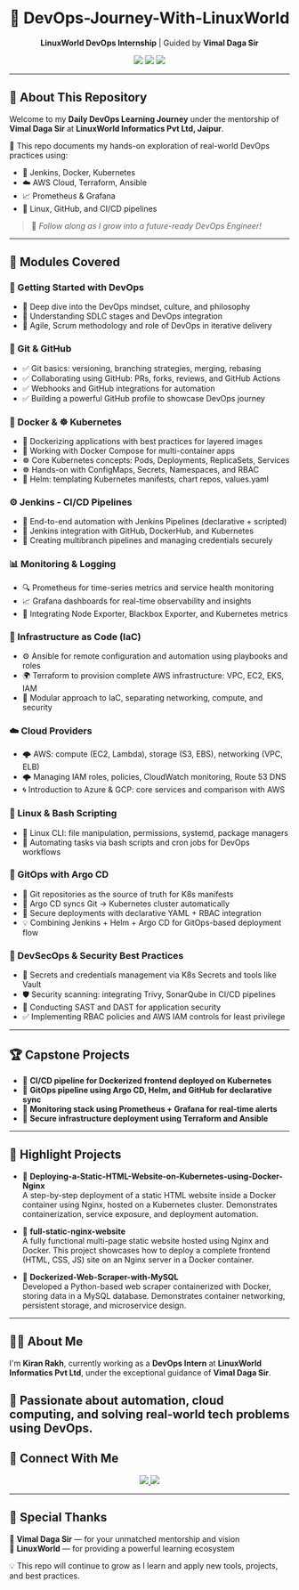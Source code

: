 

<h1 align="center">🚀 DevOps-Journey-With-LinuxWorld</h1>

<p align="center">
  <strong>LinuxWorld DevOps Internship</strong> | Guided by <strong>Vimal Daga Sir</strong>
</p>

<p align="center">
  <img src="https://img.shields.io/badge/LinuxWorld-Tech%20Intern-blue?style=for-the-badge&logo=linux" />
  <img src="https://img.shields.io/github/last-commit/Kiranrakh/LW-DevOps-Learning-Daily?style=for-the-badge&color=green" />
  <img src="https://img.shields.io/badge/Made%20With-Markdown-1f425f.svg?style=for-the-badge&logo=markdown" />
</p>

---

## 📘 About This Repository

Welcome to my **Daily DevOps Learning Journey** under the mentorship of **Vimal Daga Sir** at **LinuxWorld Informatics Pvt Ltd, Jaipur**.

📌 This repo documents my hands-on exploration of real-world DevOps practices using:
- 🔧 Jenkins, Docker, Kubernetes
- ☁️ AWS Cloud, Terraform, Ansible
- 📈 Prometheus & Grafana
- 🐧 Linux, GitHub, and CI/CD pipelines

> 🚀 *Follow along as I grow into a future-ready DevOps Engineer!*

---

## 🧭 Modules Covered

### 🏁 Getting Started with DevOps
- 🔹 Deep dive into the DevOps mindset, culture, and philosophy
- 🔹 Understanding SDLC stages and DevOps integration
- 🔹 Agile, Scrum methodology and role of DevOps in iterative delivery

### 🔗 Git & GitHub
- ✅ Git basics: versioning, branching strategies, merging, rebasing
- ✅ Collaborating using GitHub: PRs, forks, reviews, and GitHub Actions
- ✅ Webhooks and GitHub integrations for automation
- ✅ Building a powerful GitHub profile to showcase DevOps journey

### 🐳 Docker & ☸️ Kubernetes
- 🐳 Dockerizing applications with best practices for layered images
- 🐳 Working with Docker Compose for multi-container apps
- ☸️ Core Kubernetes concepts: Pods, Deployments, ReplicaSets, Services
- ☸️ Hands-on with ConfigMaps, Secrets, Namespaces, and RBAC
- 🎯 Helm: templating Kubernetes manifests, chart repos, values.yaml

### ⚙️ Jenkins - CI/CD Pipelines
- 🔄 End-to-end automation with Jenkins Pipelines (declarative + scripted)
- 🧩 Jenkins integration with GitHub, DockerHub, and Kubernetes
- 🚀 Creating multibranch pipelines and managing credentials securely

### 📊 Monitoring & Logging
- 🔍 Prometheus for time-series metrics and service health monitoring
- 📈 Grafana dashboards for real-time observability and insights
- 📜 Integrating Node Exporter, Blackbox Exporter, and Kubernetes metrics

### 🧱 Infrastructure as Code (IaC)
- ⚙️ Ansible for remote configuration and automation using playbooks and roles
- 🌍 Terraform to provision complete AWS infrastructure: VPC, EC2, EKS, IAM
- 🧩 Modular approach to IaC, separating networking, compute, and security

### ☁️ Cloud Providers
- 🌩️ AWS: compute (EC2, Lambda), storage (S3, EBS), networking (VPC, ELB)
- 🌩️ Managing IAM roles, policies, CloudWatch monitoring, Route 53 DNS
- 🌀 Introduction to Azure & GCP: core services and comparison with AWS

### 🐧 Linux & Bash Scripting
- 🧰 Linux CLI: file manipulation, permissions, systemd, package managers
- 📜 Automating tasks via bash scripts and cron jobs for DevOps workflows

### 🔁 GitOps with Argo CD
- 🚀 Git repositories as the source of truth for K8s manifests
- 🔄 Argo CD syncs Git → Kubernetes cluster automatically
- 🔐 Secure deployments with declarative YAML + RBAC integration
- 💡 Combining Jenkins + Helm + Argo CD for GitOps-based deployment flow

### 🔐 DevSecOps & Security Best Practices
- 🔎 Secrets and credentials management via K8s Secrets and tools like Vault
- 🛡️ Security scanning: integrating Trivy, SonarQube in CI/CD pipelines
- 🧪 Conducting SAST and DAST for application security
- ✅ Implementing RBAC policies and AWS IAM controls for least privilege

---

## 🏆 Capstone Projects

- 🔹 **CI/CD pipeline for Dockerized frontend deployed on Kubernetes**
- 🔹 **GitOps pipeline using Argo CD, Helm, and GitHub for declarative sync**
- 🔹 **Monitoring stack using Prometheus + Grafana for real-time alerts**
- 🔹 **Secure infrastructure deployment using Terraform and Ansible**

---

## 🚀 Highlight Projects

- 🔸 **Deploying-a-Static-HTML-Website-on-Kubernetes-using-Docker-Nginx**  
  A step-by-step deployment of a static HTML website inside a Docker container using Nginx, hosted on a Kubernetes cluster. Demonstrates containerization, service exposure, and deployment automation.

- 🔸 **full-static-nginx-website**  
  A fully functional multi-page static website hosted using Nginx and Docker. This project showcases how to deploy a complete frontend (HTML, CSS, JS) site on an Nginx server in a Docker container.

- 🔸 **Dockerized-Web-Scraper-with-MySQL**  
  Developed a Python-based web scraper containerized with Docker, storing data in a MySQL database. Demonstrates container networking, persistent storage, and microservice design.

---

## 🙋‍♂️ About Me
I'm **Kiran Rakh**, currently working as a **DevOps Intern** at **LinuxWorld Informatics Pvt Ltd**, under the exceptional guidance of **Vimal Daga Sir**.

📌 Passionate about automation, cloud computing, and solving real-world tech problems using DevOps.
---
## 📡 Connect With Me  
<p align="center"> <a href="https://www.linkedin.com/in/kiran-rakh-b644b6248/"> <img src="https://img.shields.io/badge/LinkedIn-Kiran%20Rakh-blue?style=for-the-badge&logo=linkedin" /> </a> <a href="https://github.com/Kiranrakh"> <img src="https://img.shields.io/badge/GitHub-Kiranrakh-black?style=for-the-badge&logo=github" /> </a> </p>

---

## 🙏 Special Thanks
🧠 **Vimal Daga Sir** — for your unmatched mentorship and vision  
🏢 **LinuxWorld** — for providing a powerful learning ecosystem  

💡 This repo will continue to grow as I learn and apply new tools, projects, and best practices.
